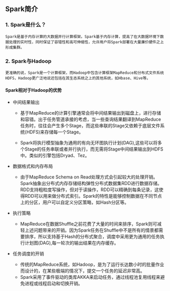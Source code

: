 ## Spark简介
### 1. Spark是什么？
    Spark是基于内存计算的大数据并行计算框架。Spark基于内存计算，提高了在大数据环境下数据处理的实时性，同时保证了容错性和高可伸缩性，允许用户将Spark部署在大量廉价硬件之上形成集群。

### 2. Spark与Hadoop

    更准确的说，Spark是一个计算框架，而Hadoop中包含计算框架MapReduce和分布式文件系统HDFS，Hadoop更广泛地说还包括在其生态系统之上的其他系统，如Hbase、Hive等。

#### Spark相对于Hadoop的优势
* 中间结果输出
    * 基于MapReduce的计算引擎通常会将中间结果输出到磁盘上，进行存储和容错。出于任务管道承接的考虑，当一些查询结果翻译到MapReduce任务时，往往会产生多个Stage，而这些串联的Stage又依赖于底层文件系统(HDFS)来存储每一个Stage。
    
    * Spark将执行模型抽象为通用的有向无环图执行计划(DAG),这些可以将多个Stage的任务串联或者并行执行，而无需将Stage中间结果输出到HDFS中。类似的引擎包括Dryad、Tez。
    
* 数据格式和内存布局
    * 由于MapReduce Schema on Read处理方式会引起较大的处理开销。Spark抽象出分布式内存存储结构弹性分布式数据集RDD进行数据存储。RDD支持粗粒度写操作，但对于读操作，RDD可以精确到每条记录，这使得RDD可以用来做分布式索引。Spark的特性是能够控制数据在不同节点上的分区，用户可以自定义分区策略，如Hash分区等。

* 执行策略
    * MapReduce在数据Shuffle之前花费了大量的时间来排序，Spark则可减轻上述问题带来的开销。因为Spark任务在Shuffle中不是所有的情景都需要排序，所以支持基于Hash的分布式聚合，调度中采用更为通用的任务执行计划图(DAG),每一轮次的输出结果在内存缓存。

* 任务调度的开销
    * 传统的MapReduce系统，如Hadoop，是为了运行长达数小时的批量作业而设计的，在某些极端的情况下，提交一个任务的延迟非常高。
    * Spark采用了事件驱动的类库AKKA来启动任务，通过线程池复用线程来避免进程或线程启动和切换开销。
    